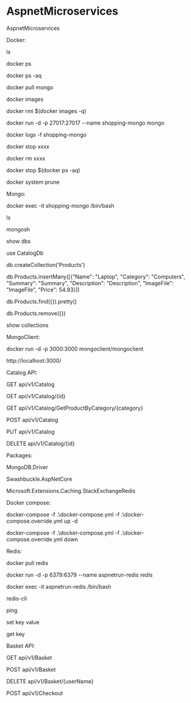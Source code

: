 # AspnetMicroservices
AspnetMicroservices

Docker:

ls

docker ps

docker ps -aq

docker pull mongo

docker images

docker rmi $(docker images -q)

docker run -d -p 27017:27017 --name shopping-mongo mongo

docker logs -f shopping-mongo

docker stop xxxx

docker rm xxxx

docker stop $(docker ps -aq)

docker system prune


Mongo:

docker exec -it shopping-mongo /bin/bash

ls

mongosh

show dbs

use CatalogDb

db.createCollection('Products')

db.Products.insertMany([{"Name": "Laptop", "Category": "Computers", "Summary": "Summary", "Description": "Description", "ImageFile": "ImageFile", "Price": 54.93}])

db.Products.find({}).pretty()

db.Products.remove({})

show collections


MongoClient:

docker run -d -p 3000:3000 mongoclient/mongoclient

http://localhost:3000/


Catalog.API:

GET api/v1/Catalog

GET api/v1/Catalog/{id}

GET api/v1/Catalog/GetProductByCategory/{category}

POST api/v1/Catalog

PUT api/v1/Catalog

DELETE api/v1/Catalog/{id}


Packages:

MongoDB.Driver

Swashbuckle.AspNetCore

Microsoft.Extensions.Caching.StackExchangeRedis


Docker compose:

docker-compose -f .\docker-compose.yml -f .\docker-compose.override.yml up -d

docker-compose -f .\docker-compose.yml -f .\docker-compose.override.yml down


Redis:

docker pull redis

docker run -d -p 6379:6379 --name aspnetrun-redis redis

docker exec -it aspnetrun-redis /bin/bash

redis-cli

ping

set key value

get key


Basket API:

GET api/v1/Basket

POST api/v1/Basket

DELETE api/v1/Basket/{userName}

POST api/v1/Checkout


